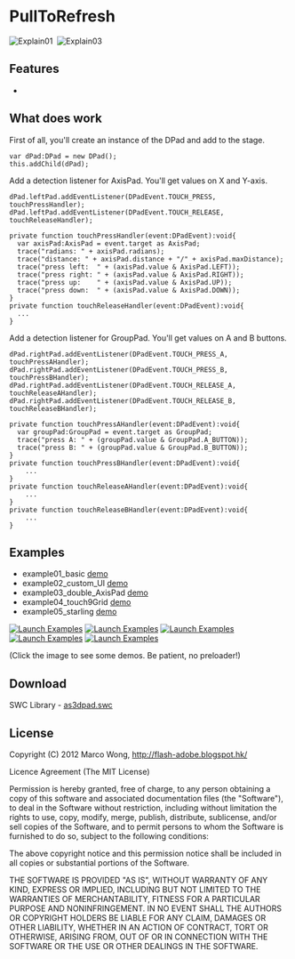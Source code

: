 PullToRefresh
=======


![Explain01](https://c2fa2e6e-a-62cb3a1a-s-sites.googlegroups.com/site/ducklegflash/pulltorefresh/ex01.jpg)&nbsp;
![Explain03](https://c2fa2e6e-a-62cb3a1a-s-sites.googlegroups.com/site/ducklegflash/pulltorefresh/ex03.jpg)


## Features

- 

## What does work


First of all, you'll create an instance of the DPad and add to the stage.
```as3
var dPad:DPad = new DPad();
this.addChild(dPad);
````

Add a detection listener for AxisPad. You'll get values on X and Y-axis.
```as3
dPad.leftPad.addEventListener(DPadEvent.TOUCH_PRESS, touchPressHandler);
dPad.leftPad.addEventListener(DPadEvent.TOUCH_RELEASE, touchReleaseHandler);

private function touchPressHandler(event:DPadEvent):void{
  var axisPad:AxisPad = event.target as AxisPad;
  trace("radians: " + axisPad.radians);
  trace("distance: " + axisPad.distance + "/" + axisPad.maxDistance);
  trace("press left:  " + (axisPad.value & AxisPad.LEFT));
  trace("press right: " + (axisPad.value & AxisPad.RIGHT));
  trace("press up:    " + (axisPad.value & AxisPad.UP));
  trace("press down:  " + (axisPad.value & AxisPad.DOWN));
}
private function touchReleaseHandler(event:DPadEvent):void{
  ...
}
````

Add a detection listener for GroupPad. You'll get values on A and B buttons.
```as3
dPad.rightPad.addEventListener(DPadEvent.TOUCH_PRESS_A, touchPressAHandler);
dPad.rightPad.addEventListener(DPadEvent.TOUCH_PRESS_B, touchPressBHandler);
dPad.rightPad.addEventListener(DPadEvent.TOUCH_RELEASE_A, touchReleaseAHandler);
dPad.rightPad.addEventListener(DPadEvent.TOUCH_RELEASE_B, touchReleaseBHandler);

private function touchPressAHandler(event:DPadEvent):void{
  var groupPad:GroupPad = event.target as GroupPad;
  trace("press A: " + (groupPad.value & GroupPad.A_BUTTON));
  trace("press B: " + (groupPad.value & GroupPad.B_BUTTON));
}
private function touchPressBHandler(event:DPadEvent):void{
	...
}
private function touchReleaseAHandler(event:DPadEvent):void{
	...
}
private function touchReleaseBHandler(event:DPadEvent):void{
	...
}
````

## Examples

- example01_basic [demo](https://sites.google.com/site/ducklegflash/as3dpad/example01_basic)
- example02_custom_UI [demo](https://sites.google.com/site/ducklegflash/as3dpad/example02_custom_ui)
- example03_double_AxisPad [demo](https://sites.google.com/site/ducklegflash/as3dpad/example03_double_axispad)
- example04_touch9Grid [demo](https://sites.google.com/site/ducklegflash/as3dpad/example04_touch9grid)
- example05_starling [demo](https://sites.google.com/site/ducklegflash/as3dpad/example05_starling)

[![Launch Examples](https://sites.google.com/site/ducklegflash/as3dpad/ex01.jpg)](https://sites.google.com/site/ducklegflash/as3dpad/example01_basic)
[![Launch Examples](https://sites.google.com/site/ducklegflash/as3dpad/ex02.jpg)](https://sites.google.com/site/ducklegflash/as3dpad/example02_custom_ui)
[![Launch Examples](https://sites.google.com/site/ducklegflash/as3dpad/ex03.jpg)](https://sites.google.com/site/ducklegflash/as3dpad/example03_double_axispad)
[![Launch Examples](https://sites.google.com/site/ducklegflash/as3dpad/ex04.jpg)](https://sites.google.com/site/ducklegflash/as3dpad/example04_touch9grid)
[![Launch Examples](https://sites.google.com/site/ducklegflash/as3dpad/ex05.jpg)](https://sites.google.com/site/ducklegflash/as3dpad/example05_starling)

(Click the image to see some demos. Be patient, no preloader!)

## Download

SWC Library - [as3dpad.swc](https://github.com/duckleg/as3dpad/tree/master/as3dpad/bin)

## License

Copyright (C) 2012 Marco Wong, http://flash-adobe.blogspot.hk/

Licence Agreement (The MIT License)

Permission is hereby granted, free of charge, to any person obtaining a copy of this software and associated documentation files (the "Software"), to deal in the Software without restriction, including without limitation the rights to use, copy, modify, merge, publish, distribute, sublicense, and/or sell copies of the Software, and to permit persons to whom the Software is furnished to do so, subject to the following conditions:

The above copyright notice and this permission notice shall be included in all copies or substantial portions of the Software.

THE SOFTWARE IS PROVIDED "AS IS", WITHOUT WARRANTY OF ANY KIND, EXPRESS OR IMPLIED, INCLUDING BUT NOT LIMITED TO THE WARRANTIES OF MERCHANTABILITY, FITNESS FOR A PARTICULAR PURPOSE AND NONINFRINGEMENT. IN NO EVENT SHALL THE AUTHORS OR COPYRIGHT HOLDERS BE LIABLE FOR ANY CLAIM, DAMAGES OR OTHER LIABILITY, WHETHER IN AN ACTION OF CONTRACT, TORT OR OTHERWISE, ARISING FROM, OUT OF OR IN CONNECTION WITH THE SOFTWARE OR THE USE OR OTHER DEALINGS IN THE SOFTWARE.
